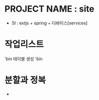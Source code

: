 # PROJECT NAME : site
 - SI : extjs + spring + 디바이스[services]

# 작업리스트
'bin
테이블 생성
'bin



# 분할과 정복
 - 
